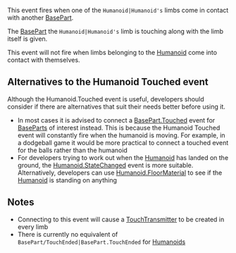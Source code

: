 This event fires when one of the `Humanoid|Humanoid's` limbs come in contact with another [BasePart](https://developer.roblox.com/en-us/api-reference/class/BasePart).

The [BasePart](https://developer.roblox.com/en-us/api-reference/class/BasePart) the `Humanoid|Humanoid's` limb is touching along with the limb itself is given.

This event will not fire when limbs belonging to the [Humanoid](https://developer.roblox.com/en-us/api-reference/class/Humanoid) come into contact with themselves.

Alternatives to the Humanoid Touched event
------------------------------------------

Although the Humanoid.Touched event is useful, developers should consider if there are alternatives that suit their needs better before using it.

*   In most cases it is advised to connect a [BasePart.Touched](https://developer.roblox.com/en-us/api-reference/event/BasePart/Touched) event for [BaseParts](https://developer.roblox.com/en-us/api-reference/class/BasePart) of interest instead. This is because the Humanoid Touched event will constantly fire when the humanoid is moving. For example, in a dodgeball game it would be more practical to connect a touched event for the balls rather than the humanoid
*   For developers trying to work out when the [Humanoid](https://developer.roblox.com/en-us/api-reference/class/Humanoid) has landed on the ground, the [Humanoid.StateChanged](https://developer.roblox.com/en-us/api-reference/event/Humanoid/StateChanged) event is more suitable. Alternatively, developers can use [Humanoid.FloorMaterial](https://developer.roblox.com/en-us/api-reference/property/Humanoid/FloorMaterial) to see if the [Humanoid](https://developer.roblox.com/en-us/api-reference/class/Humanoid) is standing on anything

Notes
-----

*   Connecting to this event will cause a [TouchTransmitter](https://developer.roblox.com/en-us/api-reference/class/TouchTransmitter) to be created in every limb
*   There is currently no equivalent of `BasePart/TouchEnded|BasePart.TouchEnded` for [Humanoids](https://developer.roblox.com/en-us/api-reference/class/Humanoid)